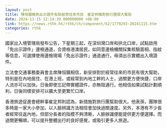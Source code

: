 ```yaml
---
layout: post
title: 陳恒鑌稱免出示證件有助經常往來市民　崔定邦稱對旅行團很大幫助
date: 2024-11-15 12:14:39.000000000 +08:00
link: https://news.rthk.hk/rthk/ch/component/k2/1779293-20241115.htm
categories: rthk
---
```


國家出入境管理局發布公告，下星期三起，在深圳灣口岸和拱北口岸，試點啟用「免出示證件」邊檢通道，合資格港澳居民，如同意邊檢機關採集核驗面相、指紋等信息，可選擇使用邊檢現場「免出示證件」通道通行，毋須出示實體出入境證件。

立法會交通事務委員會主席陳恒鑌相信，新安排對於經常往來的市民有很大幫助，特別是在內地居住、在港上班，或經常到內地工幹的人士，過關更方便快捷，口岸人流亦可以加快。日後即使忘記帶實體證件，亦無阻通行。他相信如果試點計劃順利，日後同樣安排可以擴大至更繁忙口岸。

香港旅遊促進會總幹事崔定邦則認為，新措施對旅行團幫助很大。他表孫，團隊很多時是一家大小參加，以人臉辨識方法相信會加快過關速度。另外，本港有不少長者經常往返內地，但部分長者的指模不夠清晰，人臉辦識便能提供更方便選擇。而過關更暢順，可以提升整體出行的良好感覺，或吸引更多人旅遊。
